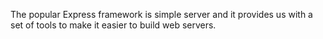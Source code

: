 The popular Express framework is simple server and it provides us with a set of tools to make it easier to build web servers.
